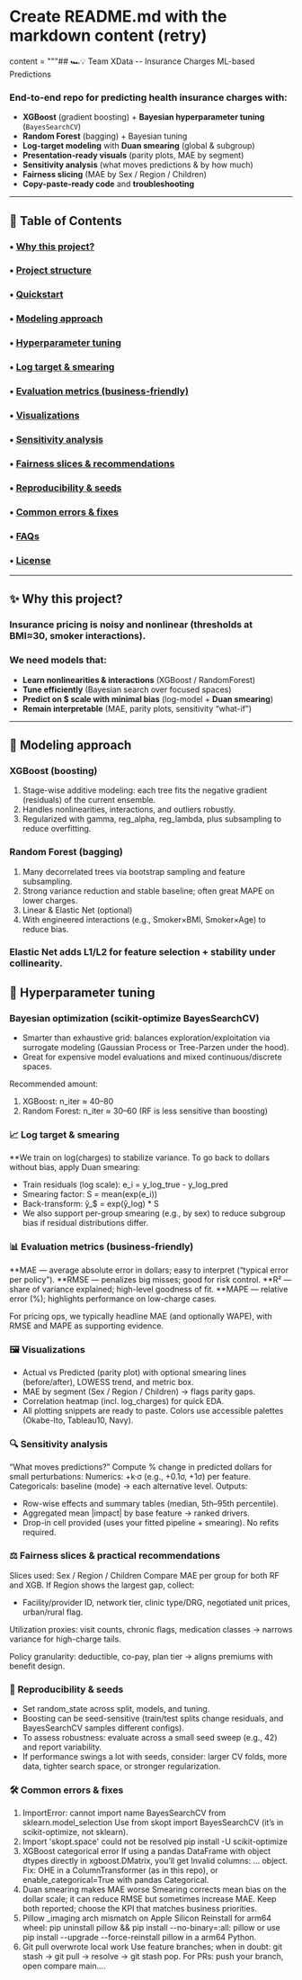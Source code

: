 # Create README.md with the markdown content (retry)
content = """## 🏎️💡 Team XData -- Insurance Charges ML-based Predictions

### End-to-end repo for predicting **health insurance charges** with:
- **XGBoost** (gradient boosting) + **Bayesian hyperparameter tuning** (`BayesSearchCV`)
- **Random Forest** (bagging) + Bayesian tuning
- **Log-target modeling** with **Duan smearing** (global & subgroup)
- **Presentation-ready visuals** (parity plots, MAE by segment)
- **Sensitivity analysis** (what moves predictions & by how much)
- **Fairness slicing** (MAE by Sex / Region / Children)
- **Copy-paste-ready code** and **troubleshooting**

---

## 🔗 Table of Contents
### • [Why this project?](#-why-this-project)  
### • [Project structure](#-project-structure)  
### • [Quickstart](#-quickstart)  
### • [Modeling approach](#-modeling-approach)  
### • [Hyperparameter tuning](#-hyperparameter-tuning)  
### • [Log target & smearing](#-log-target--smearing)  
### • [Evaluation metrics (business-friendly)](#-evaluation-metrics-business-friendly)  
### • [Visualizations](#-visualizations)  
### • [Sensitivity analysis](#-sensitivity-analysis)  
### • [Fairness slices & recommendations](#-fairness-slices--recommendations)  
### • [Reproducibility & seeds](#-reproducibility--seeds)  
### • [Common errors & fixes](#-common-errors--fixes)  
### • [FAQs](#-faqs)  
### • [License](#-license)

---

## ✨ Why this project?
### Insurance pricing is **noisy** and **nonlinear** (thresholds at **BMI≈30**, smoker interactions).
### We need models that:
- **Learn nonlinearities & interactions** (XGBoost / RandomForest)
- **Tune efficiently** (Bayesian search over focused spaces)
- **Predict on $ scale with minimal bias** (log-model + **Duan smearing**)
- **Remain interpretable** (MAE, parity plots, sensitivity “what-if”)

---

## 🧠 Modeling approach 

### XGBoost (boosting)

1. Stage-wise additive modeling: each tree fits the negative gradient (residuals) of the current ensemble.
2. Handles nonlinearities, interactions, and outliers robustly.
3. Regularized with gamma, reg_alpha, reg_lambda, plus subsampling to reduce overfitting.

### Random Forest (bagging)
1. Many decorrelated trees via bootstrap sampling and feature subsampling.
2. Strong variance reduction and stable baseline; often great MAPE on lower charges.
3. Linear & Elastic Net (optional)
3. With engineered interactions (e.g., Smoker×BMI, Smoker×Age) to reduce bias.

### Elastic Net adds L1/L2 for feature selection + stability under collinearity.

## 🎯 Hyperparameter tuning

### Bayesian optimization (scikit-optimize BayesSearchCV)
- Smarter than exhaustive grid: balances exploration/exploitation via surrogate modeling (Gaussian Process or Tree-Parzen under the hood).
- Great for expensive model evaluations and mixed continuous/discrete spaces.

Recommended amount:
1. XGBoost: n_iter ≈ 40–80
2. Random Forest: n_iter ≈ 30–60 (RF is less sensitive than boosting)

### 📈 Log target & smearing
 **We train on log(charges) to stabilize variance. To go back to dollars without bias, apply Duan smearing:

- Train residuals (log scale): e_i = y_log_true - y_log_pred
- Smearing factor: S = mean(exp(e_i))
- Back-transform: ŷ_$ = exp(ŷ_log) * S
- We also support per-group smearing (e.g., by sex) to reduce subgroup bias if residual distributions differ.

### 📊 Evaluation metrics (business-friendly)
 **MAE — average absolute error in dollars; easy to interpret (“typical error per policy”).
 **RMSE — penalizes big misses; good for risk control.
 **R² — share of variance explained; high-level goodness of fit.
 **MAPE — relative error (%); highlights performance on low-charge cases.

For pricing ops, we typically headline MAE (and optionally WAPE), with RMSE and MAPE as supporting evidence.

### 🖼️ Visualizations
- Actual vs Predicted (parity plot) with optional smearing lines (before/after), LOWESS trend, and metric box.
- MAE by segment (Sex / Region / Children) → flags parity gaps.
- Correlation heatmap (incl. log_charges) for quick EDA.
- All plotting snippets are ready to paste. Colors use accessible palettes (Okabe-Ito, Tableau10, Navy).

### 🔍 Sensitivity analysis
“What moves predictions?” Compute % change in predicted dollars for small perturbations:
Numerics: +k·σ (e.g., +0.1σ, +1σ) per feature.
Categoricals: baseline (mode) → each alternative level.
Outputs:
- Row-wise effects and summary tables (median, 5th–95th percentile).
- Aggregated mean |impact| by base feature → ranked drivers.
- Drop-in cell provided (uses your fitted pipeline + smearing). No refits required.

### ⚖️ Fairness slices & practical recommendations
Slices used: Sex / Region / Children
Compare MAE per group for both RF and XGB.
If Region shows the largest gap, collect:
 - Facility/provider ID, network tier, clinic type/DRG, negotiated unit prices, urban/rural flag.

Utilization proxies: visit counts, chronic flags, medication classes → narrows variance for high-charge tails.

Policy granularity: deductible, co-pay, plan tier → aligns premiums with benefit design.

### 🔁 Reproducibility & seeds
- Set random_state across split, models, and tuning.
- Boosting can be seed-sensitive (train/test splits change residuals, and BayesSearchCV samples different configs).
- To assess robustness: evaluate across a small seed sweep (e.g., 42) and report variability.
- If performance swings a lot with seeds, consider: larger CV folds, more data, tighter search space, or stronger regularization.

### 🛠️ Common errors & fixes

1. ImportError: cannot import name BayesSearchCV from sklearn.model_selection Use from skopt import BayesSearchCV (it’s in scikit-optimize, not sklearn).
2. Import 'skopt.space' could not be resolved pip install -U scikit-optimize
3. XGBoost categorical error If using a pandas DataFrame with object dtypes directly in xgboost.DMatrix, you’ll get Invalid columns: ... object. Fix: OHE in a ColumnTransformer (as in this repo), or enable_categorical=True with pandas Categorical.
4. Duan smearing makes MAE worse Smearing corrects mean bias on the dollar scale; it can reduce RMSE but sometimes increase MAE. Keep both reported; choose the KPI that matches business priorities.
5. Pillow _imaging arch mismatch on Apple Silicon Reinstall for arm64 wheel: pip uninstall pillow && pip install --no-binary=:all: pillow or use pip install --upgrade --force-reinstall pillow in a arm64 Python.
6. Git pull overwrote local work Use feature branches; when in doubt: git stash → git pull → resolve → git stash pop. For PRs: push your branch, open compare main....


